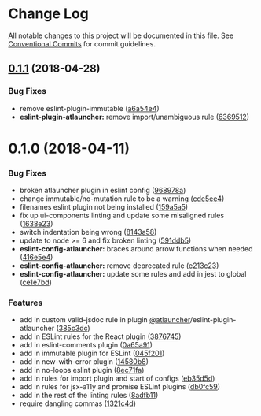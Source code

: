 # Change Log

All notable changes to this project will be documented in this file.
See [Conventional Commits](https://conventionalcommits.org) for commit guidelines.

<a name="0.1.1"></a>
## [0.1.1](https://github.com/ATLauncher/javascript/compare/@atlauncher/eslint-config-atlauncher@0.1.0...@atlauncher/eslint-config-atlauncher@0.1.1) (2018-04-28)


### Bug Fixes

* remove eslint-plugin-immutable ([a6a54e4](https://github.com/ATLauncher/javascript/commit/a6a54e4))
* **eslint-plugin-atlauncher:** remove import/unambiguous rule ([6369512](https://github.com/ATLauncher/javascript/commit/6369512))




<a name="0.1.0"></a>
# 0.1.0 (2018-04-11)


### Bug Fixes

* broken atlauncher plugin in eslint config ([968978a](https://github.com/ATLauncher/javascript/commit/968978a))
* change immutable/no-mutation rule to be a warning ([cde5ee4](https://github.com/ATLauncher/javascript/commit/cde5ee4))
* filenames eslint plugin not being installed ([159a5a5](https://github.com/ATLauncher/javascript/commit/159a5a5))
* fix up ui-components linting and update some misaligned rules ([1638e23](https://github.com/ATLauncher/javascript/commit/1638e23))
* switch indentation being wrong ([8143a58](https://github.com/ATLauncher/javascript/commit/8143a58))
* update to node >= 6 and fix broken linting ([591ddb5](https://github.com/ATLauncher/javascript/commit/591ddb5))
* **eslint-config-atlauncher:** braces around arrow functions when needed ([416e5e4](https://github.com/ATLauncher/javascript/commit/416e5e4))
* **eslint-config-atlauncher:** remove deprecated rule ([e213c23](https://github.com/ATLauncher/javascript/commit/e213c23))
* **eslint-config-atlauncher:** update some rules and add in jest to global ([ce1e7bd](https://github.com/ATLauncher/javascript/commit/ce1e7bd))


### Features

* add in custom valid-jsdoc rule in plugin [@atlauncher](https://github.com/atlauncher)/eslint-plugin-atlauncher ([385c3dc](https://github.com/ATLauncher/javascript/commit/385c3dc))
* add in ESLint rules for the React plugin ([3876745](https://github.com/ATLauncher/javascript/commit/3876745))
* add in eslint-comments plugin ([0a65a91](https://github.com/ATLauncher/javascript/commit/0a65a91))
* add in immutable plugin for ESLint ([045f201](https://github.com/ATLauncher/javascript/commit/045f201))
* add in new-with-error plugin ([14580b8](https://github.com/ATLauncher/javascript/commit/14580b8))
* add in no-loops eslint plugin ([8ec71fa](https://github.com/ATLauncher/javascript/commit/8ec71fa))
* add in rules for import plugin and start of configs ([eb35d5d](https://github.com/ATLauncher/javascript/commit/eb35d5d))
* add in rules for jsx-a11y and promise ESLint plugins ([db0fc59](https://github.com/ATLauncher/javascript/commit/db0fc59))
* add in the rest of the linting rules ([8adfb11](https://github.com/ATLauncher/javascript/commit/8adfb11))
* require dangling commas ([1321c4d](https://github.com/ATLauncher/javascript/commit/1321c4d))

